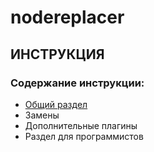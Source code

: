 nodereplacer
==========
 
## ИНСТРУКЦИЯ

### Содержание инструкции:

* [Общий раздел](/help/files/md/index.md)
* Замены
* Дополнительные плагины
* Раздел для программистов
